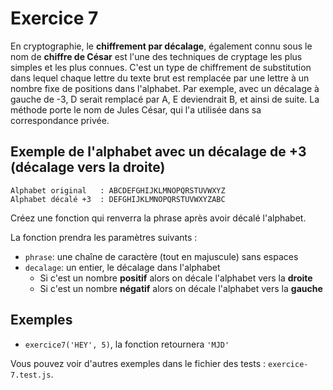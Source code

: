 # Exercice 7

En cryptographie, le **chiffrement par décalage**, également connu sous le nom de **chiffre de César** est l'une des techniques de cryptage les plus simples et les plus connues. C'est un type de chiffrement de substitution dans lequel chaque lettre du texte brut est remplacée par une lettre à un nombre fixe de positions dans l'alphabet. Par exemple, avec un décalage à gauche de -3, D serait remplacé par A, E deviendrait B, et ainsi de suite. La méthode porte le nom de Jules César, qui l'a utilisée dans sa correspondance privée.

## Exemple de l'alphabet avec un décalage de +3 (décalage vers la droite)

```text
Alphabet original   : ABCDEFGHIJKLMNOPQRSTUVWXYZ
Alphabet décalé +3  : DEFGHIJKLMNOPQRSTUVWXYZABC
```

Créez une fonction qui renverra la phrase après avoir décalé l'alphabet.

La fonction prendra les paramètres suivants :

- `phrase`: une chaîne de caractère (tout en majuscule) sans espaces
- `decalage`: un entier, le décalage dans l'alphabet
  - Si c'est un nombre **positif** alors on décale l'alphabet vers la **droite**
  - Si c'est un nombre **négatif** alors on décale l'alphabet vers la **gauche**

## Exemples

- `exercice7('HEY', 5)`, la fonction retournera `'MJD'`

Vous pouvez voir d'autres exemples dans le fichier des tests : `exercice-7.test.js`.
